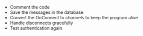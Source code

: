 - Comment the code
- Save the messages in the database
- Convert the OnConnect to channels to keep the program alive
- Handle disconnects gracefully
- Test authentication again